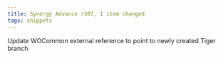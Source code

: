 ```yaml
---
title: Synergy Advance r307, 1 item changed
tags: snippets
---
```


Update WOCommon external reference to point to newly created Tiger branch
